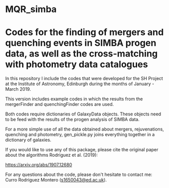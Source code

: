 # MQR_simba
Codes for the finding of mergers and quenching events in SIMBA progen data, as well as the cross-matching
with photometry data catalogues
=======
In this repository I include the codes that were developed for the SH Project at the Institute of Astronomy, Edinburgh
during the months of January - March 2019.

This version includes example codes in which the results from the mergerFinder and quenchingFinder codes are used.

Both codes require dictionaries of GalaxyData objects. These objects need to be feed with the results of the progen analysis of SIMBA data.

For a more simple use of all the data obtained about mergers, rejuvenations, quenching and photometry, gen_pickle.py joins everything together in a dictionary of galaxies.

If you would like to use any of this package, please cite the original paper about the algorithms Rodriguez et al. (2019):

https://arxiv.org/abs/1907.12680

For any questions about the code, please don't hesitate to contact me: Curro Rodriguez Montero (s1650043@ed.ac.uk).
